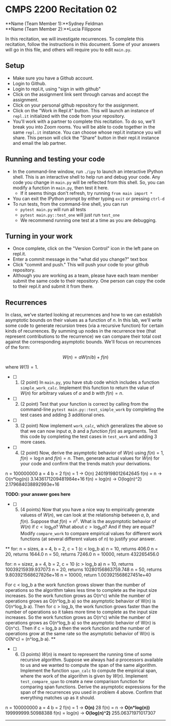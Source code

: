 # CMPS 2200  Recitation 02

**Name (Team Member 1):**Sydney Feldman  
**Name (Team Member 2):**Lucia Filippone

In this recitation, we will investigate recurrences. 
To complete this recitation, follow the instructions in this document. Some of your answers will go in this file, and others will require you to edit `main.py`.


## Setup
- Make sure you have a Github account.
- Login to Github.
- Login to repl.it, using "sign in with github"
- Click on the assignment link sent through canvas and accept the assignment.
- Click on your personal github repository for the assignment.
- Click on the "Work in Repl.it" button. This will launch an instance of `repl.it` initialized with the code from your repository.
- You'll work with a partner to complete this recitation. To do so, we'll break you into Zoom rooms. You will be able to code together in the same `repl.it` instance. You can choose whose repl.it instance you will share. This person will click the "Share" button in their repl.it instance and email the lab partner.

## Running and testing your code
- In the command-line window, run `./ipy` to launch an interactive IPython shell. This is an interactive shell to help run and debug your code. Any code you change in `main.py` will be reflected from this shell. So, you can modify a function in `main.py`, then test it here.
  + If it seems things don't refresh, try running `from main import *`
- You can exit the IPython prompt by either typing `exit` or pressing `ctrl-d`
- To run tests, from the command-line shell, you can run
  + `pytest main.py` will run all tests
  + `pytest main.py::test_one` will just run `test_one`
  + We recommend running one test at a time as you are debugging.

## Turning in your work

- Once complete, click on the "Version Control" icon in the left pane on repl.it.
- Enter a commit message in the "what did you change?" text box
- Click "commit and push." This will push your code to your github repository.
- Although you are working as a team, please have each team member submit the same code to their repository. One person can copy the code to their repl.it and submit it from there.

## Recurrences

In class, we've started looking at recurrences and how to we can establish asymptotic bounds on their values as a function of $n$. In this lab, we'll write some code to generate recursion trees (via a recursive function) for certain kinds of recurrences. By summing up nodes in the recurrence tree (that represent contributions to the recurrence) we can compare their total cost against the corresponding asymptotic bounds. We'll focus on  recurrences of the form:

$$ W(n) = aW(n/b) + f(n) $$

where $W(1) = 1$.

- [ ] 1. (2 point) In `main.py`, you have stub code which includes a function `simple_work_calc`. Implement this function to return the value of $W(n)$ for arbitrary values of $a$ and $b$ with $f(n)=n$.

- [ ] 2. (2 point) Test that your function is correct by calling from the command-line `pytest main.py::test_simple_work` by completing the test cases and adding 3 additional ones.

- [ ] 3. (2 point) Now implement `work_calc`, which generalizes the above so that we can now input $a$, $b$ and a *function* $f(n)$ as arguments. Test this code by completing the test cases in `test_work` and adding 3 more cases.

- [ ] 4. (2 point) Now, derive the asymptotic behavior of $W(n)$ using $f(n) = 1$, $f(n) = \log n$ and $f(n) = n$. Then, generate actual values for $W(n)$ for your code and confirm that the trends match your derivations.

n = 100000000 a = 4 b = 2
f(n) = 1 -> O(n)   24019198012642645
f(n) = n -> O(n*log(n))  3.1436171209481984e+16
f(n) = log(n) -> O(log(n)^2)  2.179684038892993e+16


**TODO: your answer goes here**

- [ ] 5. (4 points) Now that you have a nice way to empirically generate valuess of $W(n)$, we can look at the relationship between $a$, $b$, and $f(n)$. Suppose that $f(n) = n^c$. What is the asypmptotic behavior of $W(n)$ if $c < \log_b a$? What about $c > \log_b a$? And if they are equal? Modify `compare_work` to compare empirical values for different work functions (at several different values of $n$) to justify your answer.

**
for: n = sizes, a = 4, b = 2, c = 1 (c < log_b a)
n = 10, returns 406.0
n = 20, returns 1644.0
n = 50, returns 7246.0
n = 10000, return 432265456.0

for: n = sizez, a = 4, b = 2, c = 10 (c > log_b a)
n = 10, returns 10039215939.937073
n = 20, returns 10280156863759.748
n = 50, returns  9.803921568627826e+16
n = 10000, return 1.003921568627451e+40

For c < log_b a the work function grows slower than the number of operations so the algorithm takes less time to complete as the input size increases. So the work function grows as O(n^c) while the number of operations grows as O(n^log_b a) so the asymptotic behavior of W(n) is O(n^log_b a). Then for c > log_b, the work function grows faster than the number of operations so it takes more time to complete as the input size increases. So the work function grows as O(n^c) while the number of operations grows as O(n^log_b a) so the asymptotic behavior of W(n) is O(n^c). Then if c = log_b a then the work function and the number of operations grow at the same rate so the asymptotic behavior of W(n) is O(N^c) = (n^log_b a).
**


- [ ] 6. (3 points) $W(n)$ is meant to represent the running time of some recursive algorithm. Suppose we always had $a$ processors available to us and we wanted to compute the span of the same algorithm. Implement the function `span_calc` to compute the empirical span, where the work of the algorithm is given by $W(n)$. Implement `test_compare_span` to create a new comparison function for comparing span functions. Derive the asymptotic expressions for the span of the recurrences you used in problem 4 above. Confirm that everything matches up as it should. 




n = 100000000 a = 4 b = 2
f(n) = 1 -> **O(n)** 28
f(n) = n -> **O(n*log(n))** 199999999.50988388
f(n) = log(n) -> **O(log(n)^2)**  255.06371971017307

****
